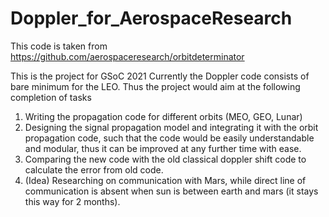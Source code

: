 # Doppler_for_AerospaceResearch
This code is taken from https://github.com/aerospaceresearch/orbitdeterminator

This is the project for GSoC 2021
Currently the Doppler code consists of bare minimum for the LEO. Thus the project would aim at the following completion of tasks 
  1. Writing the propagation code for different orbits (MEO, GEO, Lunar)
  2. Designing the signal propagation model and integrating it with the orbit propagation code, 
     such that the code would be easily understandable and modular, thus it can be improved at any further time with ease.
  3. Comparing the new code with the old classical doppler shift code to calculate the error from old code.
  4. (Idea) Researching on communication with Mars, while direct line of communication is absent when sun 
     is between earth and mars (it stays this way for 2 months).
